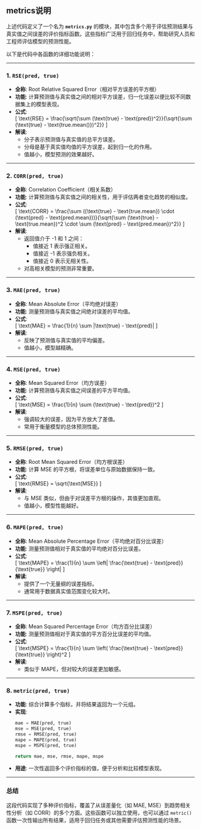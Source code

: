 ## metrics说明
上述代码定义了一个名为 **`metrics.py`** 的模块，其中包含多个用于评估预测结果与真实值之间误差的评价指标函数。这些指标广泛用于回归任务中，帮助研究人员和工程师评估模型的预测性能。

以下是代码中各函数的详细功能说明：

---

### **1. `RSE(pred, true)`**
- **全称**: Root Relative Squared Error（相对平方误差的平方根）
- **功能**: 计算预测值与真实值之间的相对平方误差，归一化误差以便比较不同数据集上的模型表现。
- **公式**:  
  \[
  \text{RSE} = \frac{\sqrt{\sum (\text{true} - \text{pred})^2}}{\sqrt{\sum (\text{true} - \text{true.mean()})^2}}
  \]
- **解读**: 
  - 分子表示预测值与真实值的总平方误差。
  - 分母是基于真实值均值的平方误差，起到归一化的作用。
  - 值越小，模型预测的效果越好。

---

### **2. `CORR(pred, true)`**
- **全称**: Correlation Coefficient（相关系数）
- **功能**: 计算预测值与真实值之间的相关性，用于评估两者变化趋势的相似度。
- **公式**:  
  \[
  \text{CORR} = \frac{\sum ((\text{true} - \text{true.mean}) \cdot (\text{pred} - \text{pred.mean}))}{\sqrt{\sum (\text{true} - \text{true.mean})^2 \cdot \sum (\text{pred} - \text{pred.mean})^2}}
  \]
- **解读**: 
  - 返回值介于 -1 和 1 之间：
    - 值接近 1 表示强正相关。
    - 值接近 -1 表示强负相关。
    - 值接近 0 表示无相关性。
  - 对高相关模型的预测非常重要。

---

### **3. `MAE(pred, true)`**
- **全称**: Mean Absolute Error（平均绝对误差）
- **功能**: 测量预测值与真实值之间绝对误差的平均值。
- **公式**:  
  \[
  \text{MAE} = \frac{1}{n} \sum |\text{true} - \text{pred}|
  \]
- **解读**: 
  - 反映了预测值与真实值的平均偏差。
  - 值越小，模型越精确。

---

### **4. `MSE(pred, true)`**
- **全称**: Mean Squared Error（均方误差）
- **功能**: 计算预测值与真实值之间误差的平方平均值。
- **公式**:  
  \[
  \text{MSE} = \frac{1}{n} \sum (\text{true} - \text{pred})^2
  \]
- **解读**: 
  - 强调较大的误差，因为平方放大了差值。
  - 常用于衡量模型的总体预测性能。

---

### **5. `RMSE(pred, true)`**
- **全称**: Root Mean Squared Error（均方根误差）
- **功能**: 计算 MSE 的平方根，将误差单位与原始数据保持一致。
- **公式**:  
  \[
  \text{RMSE} = \sqrt{\text{MSE}}
  \]
- **解读**: 
  - 与 MSE 类似，但由于对误差平方根的操作，其值更加直观。
  - 值越小，模型性能越好。

---

### **6. `MAPE(pred, true)`**
- **全称**: Mean Absolute Percentage Error（平均绝对百分比误差）
- **功能**: 测量预测值相对于真实值的平均绝对百分比误差。
- **公式**:  
  \[
  \text{MAPE} = \frac{1}{n} \sum \left| \frac{\text{true} - \text{pred}}{\text{true}} \right|
  \]
- **解读**: 
  - 提供了一个无量纲的误差指标。
  - 通常用于数据真实值范围变化较大时。

---

### **7. `MSPE(pred, true)`**
- **全称**: Mean Squared Percentage Error（均方百分比误差）
- **功能**: 测量预测值相对于真实值的平方百分比误差的平均值。
- **公式**:  
  \[
  \text{MSPE} = \frac{1}{n} \sum \left( \frac{\text{true} - \text{pred}}{\text{true}} \right)^2
  \]
- **解读**: 
  - 类似于 MAPE，但对较大的误差更加敏感。

---

### **8. `metric(pred, true)`**
- **功能**: 综合计算多个指标，并将结果返回为一个元组。
- **实现**: 
  ```python
  mae = MAE(pred, true)
  mse = MSE(pred, true)
  rmse = RMSE(pred, true)
  mape = MAPE(pred, true)
  mspe = MSPE(pred, true)

  return mae, mse, rmse, mape, mspe
  ```
- **用途**: 一次性返回多个评价指标的值，便于分析和比较模型表现。

---

### **总结**
这段代码实现了多种评价指标，覆盖了从误差量化（如 MAE, MSE）到趋势相关性分析（如 CORR）的多个方面。这些函数可以独立使用，也可以通过 `metric()` 函数一次性输出所有结果，适用于回归任务或其他需要评估预测性能的场景。

